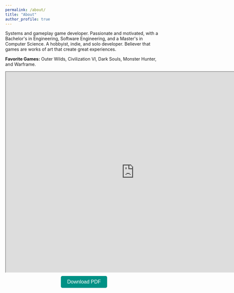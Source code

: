 ```yaml
---
permalink: /about/
title: "About"
author_profile: true
---
```


Systems and gameplay game developer. Passionate and motivated, with a Bachelor's in Engineering, Software Engineering, and a Master's in Computer Science. A hobbyist, indie, and solo developer. Believer that games are works of art that create great experiences.  

**Favorite Games:** Outer Wilds, Civilization VI, Dark Souls, Monster Hunter, and Warframe.  

<iframe src="https://docs.google.com/document/d/e/2PACX-1vR2xzus4VkSjkzC9c_Ctrbw21tAuxaiphsPbv_cIkmPeun5Sg-EfWvQUKr6IoBWzWTGDz5iaiNLlsoA/pub?embedded=true" width="820" height="640" display="block"></iframe>  

<p style="text-align: center; margin-top: 10px;">
    <a href="https://docs.google.com/document/d/e/2PACX-1vR2xzus4VkSjkzC9c_Ctrbw21tAuxaiphsPbv_cIkmPeun5Sg-EfWvQUKr6IoBWzWTGDz5iaiNLlsoA/pub?format=pdf" download>
        <button style="padding: 10px 20px; font-size: 16px; background-color:rgb(0, 145, 133); color: white; border: none; border-radius: 5px; cursor: pointer;">
            Download PDF
        </button>
    </a>
</p>
